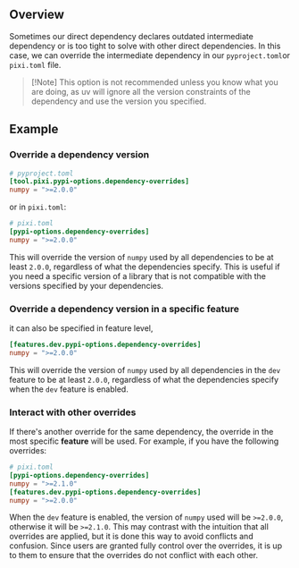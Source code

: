## Overview

Sometimes our direct dependency declares outdated intermediate dependency or is too tight to solve with other direct dependencies. In this case, we can override the intermediate dependency in our `pyproject.toml`or `pixi.toml` file.

> [!Note] This option is not recommended unless you know what you are doing, as uv will ignore all the version constraints of the dependency and use the version you specified.

## Example
### Override a dependency version
```toml
# pyproject.toml
[tool.pixi.pypi-options.dependency-overrides]
numpy = ">=2.0.0"
```
or in `pixi.toml`:

```toml
# pixi.toml
[pypi-options.dependency-overrides]
numpy = ">=2.0.0"
```
This will override the version of `numpy` used by all dependencies to be at least `2.0.0`, regardless of what the dependencies specify.
This is useful if you need a specific version of a library that is not compatible with the versions specified by your dependencies.

### Override a dependency version in a specific feature
it can also be specified in feature level,
```toml
[features.dev.pypi-options.dependency-overrides]
numpy = ">=2.0.0"
```
This will override the version of `numpy` used by all dependencies in the `dev` feature to be at least `2.0.0`, regardless of what the dependencies specify when the `dev` feature is enabled.

### Interact with other overrides
If there's another override for the same dependency, the override in the most specific **feature** will be used.
For example, if you have the following overrides:
```toml
# pixi.toml
[pypi-options.dependency-overrides]
numpy = ">=2.1.0"
[features.dev.pypi-options.dependency-overrides]
numpy = ">=2.0.0"
```
When the `dev` feature is enabled, the version of `numpy` used will be `>=2.0.0`, otherwise it will be `>=2.1.0`.
This may contrast with the intuition that all overrides are applied, but it is done this way to avoid conflicts and confusion. Since users are granted fully control over the overrides, it is up to them to ensure that the overrides do not conflict with each other.
